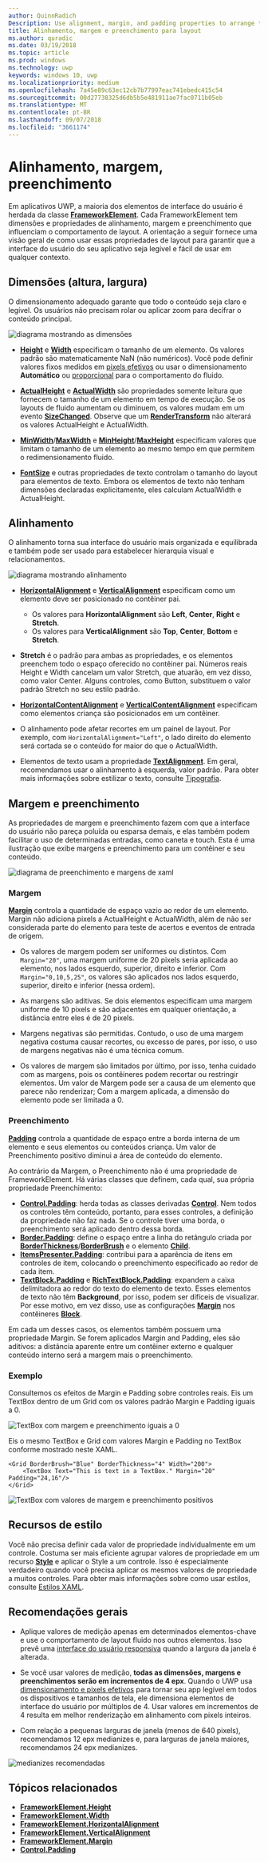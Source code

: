 ```yaml
---
author: QuinnRadich
Description: Use alignment, margin, and padding properties to arrange the layout of elements on a page.
title: Alinhamento, margem e preenchimento para layout
ms.author: quradic
ms.date: 03/19/2018
ms.topic: article
ms.prod: windows
ms.technology: uwp
keywords: windows 10, uwp
ms.localizationpriority: medium
ms.openlocfilehash: 7a45e89c63ec12cb7b77997eac741ebedc415c54
ms.sourcegitcommit: 00d27738325d6db5b5e481911ae7fac0711b05eb
ms.translationtype: MT
ms.contentlocale: pt-BR
ms.lasthandoff: 09/07/2018
ms.locfileid: "3661174"
---
```

# <a name="alignment-margin-padding"></a>Alinhamento, margem, preenchimento

Em aplicativos UWP, a maioria dos elementos de interface do usuário é herdada da classe [**FrameworkElement**](https://docs.microsoft.com/uwp/api/Windows.UI.Xaml.FrameworkElement). Cada FrameworkElement tem dimensões e propriedades de alinhamento, margem e preenchimento que influenciam o comportamento de layout. A orientação a seguir fornece uma visão geral de como usar essas propriedades de layout para garantir que a interface do usuário do seu aplicativo seja legível e fácil de usar em qualquer contexto.

## <a name="dimensions-height-width"></a>Dimensões (altura, largura)
O dimensionamento adequado garante que todo o conteúdo seja claro e legível. Os usuários não precisam rolar ou aplicar zoom para decifrar o conteúdo principal.

![diagrama mostrando as dimensões](images/dimensions.svg)

- [**Height**](https://docs.microsoft.com/uwp/api/windows.ui.xaml.frameworkelement.height) e [**Width**](https://docs.microsoft.com/uwp/api/windows.ui.xaml.frameworkelement.width) especificam o tamanho de um elemento. Os valores padrão são matematicamente NaN (não numéricos). Você pode definir valores fixos medidos em [pixels efetivos](../basics/design-and-ui-intro.md#effective-pixels-and-scaling) ou usar o dimensionamento **Automático** ou [proporcional](layout-panels.md#grid) para o comportamento do fluido.

- [**ActualHeight**](https://docs.microsoft.com/uwp/api/windows.ui.xaml.frameworkelement.actualheight) e [**ActualWidth**](https://docs.microsoft.com/uwp/api/windows.ui.xaml.frameworkelement.actualwidth) são propriedades somente leitura que fornecem o tamanho de um elemento em tempo de execução. Se os layouts de fluido aumentam ou diminuem, os valores mudam em um evento [**SizeChanged**](https://docs.microsoft.com/uwp/api/windows.ui.xaml.frameworkelement.sizechanged). Observe que um [**RenderTransform**](https://docs.microsoft.com/uwp/api/windows.ui.xaml.uielement.rendertransform) não alterará os valores ActualHeight e ActualWidth.

- [**MinWidth**](https://docs.microsoft.com/uwp/api/windows.ui.xaml.frameworkelement.minwidth)/[**MaxWidth**](https://docs.microsoft.com/uwp/api/windows.ui.xaml.frameworkelement.maxwidth) e [**MinHeight**](https://docs.microsoft.com/uwp/api/windows.ui.xaml.frameworkelement.minheight)/[**MaxHeight**](https://docs.microsoft.com/uwp/api/windows.ui.xaml.frameworkelement.maxheight) especificam valores que limitam o tamanho de um elemento ao mesmo tempo em que permitem o redimensionamento fluido.

- [**FontSize**](https://docs.microsoft.com/uwp/api/windows.ui.xaml.controls.textblock.fontsize) e outras propriedades de texto controlam o tamanho do layout para elementos de texto. Embora os elementos de texto não tenham dimensões declaradas explicitamente, eles calculam ActualWidth e ActualHeight. 

## <a name="alignment"></a>Alinhamento
O alinhamento torna sua interface do usuário mais organizada e equilibrada e também pode ser usado para estabelecer hierarquia visual e relacionamentos.

![diagrama mostrando alinhamento](images/alignment.svg)

- [**HorizontalAlignment**](https://docs.microsoft.com/uwp/api/windows.ui.xaml.frameworkelement.horizontalalignment) e [**VerticalAlignment**](https://docs.microsoft.com/uwp/api/windows.ui.xaml.frameworkelement.verticalalignment) especificam como um elemento deve ser posicionado no contêiner pai.
    - Os valores para **HorizontalAlignment** são **Left**, **Center**, **Right** e **Stretch**.
    - Os valores para **VerticalAlignment** são **Top**, **Center**, **Bottom** e **Stretch**.

- **Stretch** é o padrão para ambas as propriedades, e os elementos preenchem todo o espaço oferecido no contêiner pai. Números reais Height e Width cancelam um valor Stretch, que atuarão, em vez disso, como valor Center. Alguns controles, como Button, substituem o valor padrão Stretch no seu estilo padrão.

- [**HorizontalContentAlignment**](https://docs.microsoft.com/uwp/api/windows.ui.xaml.controls.control.horizontalcontentalignment) e [**VerticalContentAlignment**](https://docs.microsoft.com/uwp/api/windows.ui.xaml.controls.control.verticalcontentalignment) especificam como elementos criança são posicionados em um contêiner.

- O alinhamento pode afetar recortes em um painel de layout. Por exemplo, com `HorizontalAlignment="Left"`, o lado direito do elemento será cortada se o conteúdo for maior do que o ActualWidth.

- Elementos de texto usam a propriedade [**TextAlignment**](https://docs.microsoft.com/en-us/uwp/api/windows.ui.xaml.textalignment). Em geral, recomendamos usar o alinhamento à esquerda, valor padrão. Para obter mais informações sobre estilizar o texto, consulte [Tipografia](../style/typography.md).

## <a name="margin-and-padding"></a>Margem e preenchimento
As propriedades de margem e preenchimento fazem com que a interface do usuário não pareça poluída ou esparsa demais, e elas também podem facilitar o uso de determinadas entradas, como caneta e touch. Esta é uma ilustração que exibe margens e preenchimento para um contêiner e seu conteúdo.

![diagrama de preenchimento e margens de xaml](images/xaml-layout-margins-padding.svg)

### <a name="margin"></a>Margem
[**Margin**](https://docs.microsoft.com/uwp/api/windows.ui.xaml.frameworkelement.margin) controla a quantidade de espaço vazio ao redor de um elemento. Margin não adiciona pixels a ActualHeight e ActualWidth, além de não ser considerada parte do elemento para teste de acertos e eventos de entrada de origem.

- Os valores de margem podem ser uniformes ou distintos. Com `Margin="20"`, uma margem uniforme de 20 pixels seria aplicada ao elemento, nos lados esquerdo, superior, direito e inferior. Com `Margin="0,10,5,25"`, os valores são aplicados nos lados esquerdo, superior, direito e inferior (nessa ordem). 

- As margens são aditivas. Se dois elementos especificam uma margem uniforme de 10 pixels e são adjacentes em qualquer orientação, a distância entre eles é de 20 pixels.

- Margens negativas são permitidas. Contudo, o uso de uma margem negativa costuma causar recortes, ou excesso de pares, por isso, o uso de margens negativas não é uma técnica comum.

- Os valores de margem são limitados por último, por isso, tenha cuidado com as margens, pois os contêineres podem recortar ou restringir elementos. Um valor de Margem pode ser a causa de um elemento que parece não renderizar; Com a margem aplicada, a dimensão do elemento pode ser limitada a 0.

### <a name="padding"></a>Preenchimento
[**Padding**](https://docs.microsoft.com/uwp/api/windows.ui.xaml.frameworkelement.padding) controla a quantidade de espaço entre a borda interna de um elemento e seus elementos ou conteúdos criança. Um valor de Preenchimento positivo diminui a área de conteúdo do elemento. 

Ao contrário da Margem, o Preenchimento não é uma propriedade de FrameworkElement. Há várias classes que definem, cada qual, sua própria propriedade Preenchimento:

-   [**Control.Padding**](https://docs.microsoft.com/uwp/api/windows.ui.xaml.controls.control.padding): herda todas as classes derivadas [**Control**](https://docs.microsoft.com/uwp/api/windows.ui.xaml.controls). Nem todos os controles têm conteúdo, portanto, para esses controles, a definição da propriedade não faz nada. Se o controle tiver uma borda, o preenchimento será aplicado dentro dessa borda.
-   [**Border.Padding**](https://docs.microsoft.com/uwp/api/windows.ui.xaml.controls.border.padding): define o espaço entre a linha do retângulo criada por [**BorderThickness**](https://docs.microsoft.com/uwp/api/windows.ui.xaml.controls.border.borderthickness)/[**BorderBrush**](https://docs.microsoft.com/uwp/api/windows.ui.xaml.controls.border.borderbrush) e o elemento [**Child**](https://docs.microsoft.com/uwp/api/windows.ui.xaml.controls.border.child).
-   [**ItemsPresenter.Padding**](https://docs.microsoft.com/uwp/api/windows.ui.xaml.controls.itemspresenter.padding): contribui para a aparência de itens em controles de item, colocando o preenchimento especificado ao redor de cada item.
-   [**TextBlock.Padding**](https://docs.microsoft.com/uwp/api/windows.ui.xaml.controls.textblock.padding) e [**RichTextBlock.Padding**](https://docs.microsoft.com/uwp/api/windows.ui.xaml.controls.richtextblock.padding): expandem a caixa delimitadora ao redor do texto do elemento de texto. Esses elementos de texto não têm **Background**, por isso, podem ser difíceis de visualizar. Por esse motivo, em vez disso, use as configurações [**Margin**](https://docs.microsoft.com/uwp/api/windows.ui.xaml.documents.block.margin) nos contêineres [**Block**](https://docs.microsoft.com/uwp/api/windows.ui.xaml.documents.block).

Em cada um desses casos, os elementos também possuem uma propriedade Margin. Se forem aplicados Margin and Padding, eles são aditivos: a distância aparente entre um contêiner externo e qualquer conteúdo interno será a margem mais o preenchimento.

### <a name="example"></a>Exemplo
Consultemos os efeitos de Margin e Padding sobre controles reais. Eis um TextBox dentro de um Grid com os valores padrão Margin e Padding iguais a 0.

![TextBox com margem e preenchimento iguais a 0](images/xaml-layout-textbox-no-margins-padding.svg)

Eis o mesmo TextBox e Grid com valores Margin e Padding no TextBox conforme mostrado neste XAML.

```xaml
<Grid BorderBrush="Blue" BorderThickness="4" Width="200">
    <TextBox Text="This is text in a TextBox." Margin="20" Padding="24,16"/>
</Grid>
```

![TextBox com valores de margem e preenchimento positivos](images/xaml-layout-textbox-with-margins-padding.svg)


## <a name="style-resources"></a>Recursos de estilo
Você não precisa definir cada valor de propriedade individualmente em um controle. Costuma ser mais eficiente agrupar valores de propriedade em um recurso [**Style**](https://docs.microsoft.com/uwp/api/Windows.UI.Xaml.Style) e aplicar o Style a um controle. Isso é especialmente verdadeiro quando você precisa aplicar os mesmos valores de propriedade a muitos controles. Para obter mais informações sobre como usar estilos, consulte [Estilos XAML](../controls-and-patterns/xaml-styles.md).

## <a name="general-recommendations"></a>Recomendações gerais
- Aplique valores de medição apenas em determinados elementos-chave e use o comportamento de layout fluido nos outros elementos. Isso prevê uma [interface do usuário responsiva](responsive-design.md) quando a largura da janela é alterada.

- Se você usar valores de medição, **todas as dimensões, margens e preenchimentos serão em incrementos de 4 epx**. Quando o UWP usa [dimensionamento e pixels efetivos](../basics/design-and-ui-intro.md#effective-pixels-and-scaling) para tornar seu app legível em todos os dispositivos e tamanhos de tela, ele dimensiona elementos de interface do usuário por múltiplos de 4. Usar valores em incrementos de 4 resulta em melhor renderização em alinhamento com pixels inteiros.

- Com relação a pequenas larguras de janela (menos de 640 pixels), recomendamos 12 epx medianizes e, para larguras de janela maiores, recomendamos 24 epx medianizes.

![medianizes recomendadas](images/12-gutter.svg)

## <a name="related-topics"></a>Tópicos relacionados
* [**FrameworkElement.Height**](https://docs.microsoft.com/uwp/api/windows.ui.xaml.frameworkelement.height)
* [**FrameworkElement.Width**](https://docs.microsoft.com/uwp/api/windows.ui.xaml.frameworkelement.width)
* [**FrameworkElement.HorizontalAlignment**](https://docs.microsoft.com/uwp/api/windows.ui.xaml.frameworkelement.horizontalalignment)
* [**FrameworkElement.VerticalAlignment**](https://docs.microsoft.com/uwp/api/windows.ui.xaml.frameworkelement.verticalalignment)
* [**FrameworkElement.Margin**](https://docs.microsoft.com/uwp/api/windows.ui.xaml.frameworkelement.margin)
* [**Control.Padding**](https://docs.microsoft.com/uwp/api/windows.ui.xaml.controls.control.padding)
